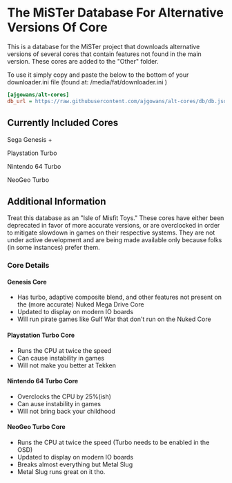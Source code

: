 # The MiSTer Database For Alternative Versions Of Core 

This is a database for the MiSTer project that downloads alternative versions of several cores that contain features not found in the main version.  These cores are added to the "Other" folder.

To use it simply copy and paste the below to the bottom of your downloader.ini file (found at: /media/fat/downloader.ini )

```ini
[ajgowans/alt-cores]
db_url = https://raw.githubusercontent.com/ajgowans/alt-cores/db/db.json.zip
```

 ## Currently Included Cores

 Sega Genesis +
 
 Playstation Turbo
 
 Nintendo 64 Turbo

 NeoGeo Turbo

  ## Additional Information
  
  Treat this database as an "Isle of Misfit Toys." These cores have either been deprecated in favor of more accurate versions, or are overclocked in order to mitigate slowdown in games on their respective systems. They are not under active development and are being made available only because folks (in some instances) prefer them.
  
  ### Core Details
  
 #### Genesis Core
 - Has turbo, adaptive composite blend, and other features not present on the (more accurate) Nuked Mega Drive Core
 - Updated to display on modern IO boards
 - Will run pirate games like Gulf War that don't run on the Nuked Core
 
 #### Playstation Turbo Core
 - Runs the CPU at twice the speed
 - Can cause instability in games
 - Will not make you better at Tekken
 
 #### Nintendo 64 Turbo Core
 - Overclocks the CPU by 25%(ish)
 - Can ause instability in games
 - Will not bring back your childhood
 
 #### NeoGeo Turbo Core
 - Runs the CPU at twice the speed (Turbo needs to be enabled in the OSD)
 - Updated to display on modern IO boards
 - Breaks almost everything but Metal Slug
 - Metal Slug runs great on it tho.
